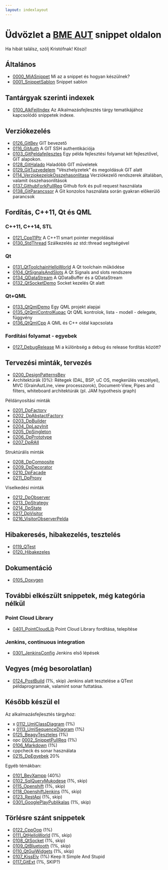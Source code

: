 ```yaml
---
layout: indexlayout
---
```


# Üdvözlet a [BME AUT](https://www.aut.bme.hu/Default.aspx) snippet oldalon

Ha hibát találsz, szólj Kristófnak! Köszi!

## Általános

  * [0000_MiASnippet](snippets/0000_MiASnippet/0000_MiASnippet.html) Mi az a snippet és hogyan készülnek?
  * [0001_SnippetSablon](snippets/0001_SnippetSablon/0001_SnippetSablon.html) Snippet sablon

## Tantárgyak szerinti indexek

  * [0100_AlkFejlIndex](snippets/0100_AlkFejlIndex/0100_AlkFejlIndex.html) Az Alkalmazásfejlesztés tárgy tematikájához kapcsolódó snippetek indexe.

## Verziókezelés

  * [0126_GitBev](snippets/0126_GitBev/0126_GitBev.html) GIT bevezető
  * [0116_GitAuth](snippets/0116_GitAuth/0116_GitAuth.html) A GIT SSH authentikációja
  * [0103_GitPeldafejlesztes](snippets/0103_GitPeldafejlesztes/0103_GitPeldafejlesztes.html) Egy példa fejlesztési folyamat két fejlesztővel, GIT alapokon.
  * [0128_GitHalado](snippets/0128_GitHalado/0128_GitHalado.html) Haladóbb GIT műveletek
  * [0129_GitTuzvedelem](snippets/0129_GitTuzvedelem/0129_GitTuzvedelem.html) "Vészhelyzetek" és megoldásuk GIT alatt
  * [0114_VerziokezelokOsszehasonlitasa](snippets/0114_VerziokezelokOsszehasonlitasa/0114_VerziokezelokOsszehasonlitasa.html) Verziókezelő rendszerek általában, valamit összehasonlítások
  * [0137_GithubForkPullReq](snippets/0137_GithubForkPullReq/0137_GithubForkPullReq.html) Github fork és pull request használata
  * [0138_GitParancssor](snippets/0138_GitParancssor/0138_GitParancssor.html) A Git konzolos használata során gyakran előkerülő parancsok

## Fordítás, C++11, Qt és QML

### C++11, C++14, STL

  * [0121_Cpp11Ptr](snippets/0121_Cpp11Ptr/0121_Cpp11Ptr.html) A C++11 smart pointer megoldásai
  * [0130_StdThread](snippets/0130_StdThread/0130_StdThread.html) Szálkezelés az std::thread segítségével

### Qt

  * [0131_QtToolchainHelloWorld](snippets/0131_QtToolchainHelloWorld/0131_QtToolchainHelloWorld.html) A Qt toolchain működése
  * [0104_QtSignalsAndSlots](snippets/0104_QtSignalsAndSlots/0104_QtSignalsAndSlots.html) A Qt Signals and slots rendszere
  * [0134_QDataStream](snippets/0134_QDataStream/0134_QDataStream.html) A QDataBuffer és a QDataStream
  * [0132_QtSocketDemo](snippets/0132_QtSocketDemo/0132_QtSocketDemo.html) Socket kezelés Qt alatt

### Qt+QML

  * [0133_QtQmlDemo](snippets/0133_QtQmlDemo/0133_QtQmlDemo.html) Egy QML projekt alapjai
  * [0135_QtQmlControlKupac](snippets/0135_QtQmlControlKupac/0135_QtQmlControlKupac.html) Qt QML kontrolok, lista - modell - delegate, függvény
  * [0136_QtQmlCpp](snippets/0136_QtQmlCpp/0136_QtQmlCpp.html) A QML és C++ oldal kapcsolata


### Fordítási folyamat - egyebek

* [0127_DebugRelease](snippets/0127_DebugRelease/0127_DebugRelease.html) Mi a különbség a debug és release fordítás között?

## Tervezési minták, tervezés

  * [0200_DesignPatternsBev](snippets/0200_DesignPatternsBev/0200_DesignPatternsBev.html)
  * Architektúrák (0%): Rétegek (DAL, BSP, uC OS, megkerülés veszélyei), MVC (GrainAutLine, view processzorok), Document-View, Pipes and filters, whiteboard architektúrák (pl. JAM hypothesis graph)

Példányosítási minták

  * [0201_DpFactory](snippets/0201_DpFactory/0201_DpFactory.html)
  * [0202_DpAbstactFactory](snippets/0202_DpAbstactFactory/0202_DpAbstactFactory.html)
  * [0203_DpBuilder](snippets/0203_DpBuilder/0203_DpBuilder.html)
  * [0204_DpLazyInit](snippets/0204_DpLazyInit/0204_DpLazyInit.html)
  * [0205_DpSingleton](snippets/0205_DpSingleton/0205_DpSingleton.html)
  * [0206_DpPrototype](snippets/0206_DpPrototype/0206_DpPrototype.html)
  * [0207_DpRAII](snippets/0207_DpRAII/0207_DpRAII.html)

Struktúrális minták

  * [0208_DpComposite](snippets/0208_DpComposite/0208_DpComposite.html)
  * [0209_DpDecorator](snippets/0209_DpDecorator/0209_DpDecorator.html)
  * [0210_DpFacade](snippets/0210_DpFacade/0210_DpFacade.html)
  * [0211_DpProxy](snippets/0211_DpProxy/0211_DpProxy.html)

Viselkedési minták

  * [0212_DpObserver](snippets/0212_DpObserver/0212_DpObserver.html)
  * [0213_DpStrategy](snippets/0213_DpStrategy/0213_DpStrategy.html)
  * [0214_DpState](snippets/0214_DpState/0214_DpState.html)
  * [0217_DpVisitor](snippets/0217_DpVisitor/0217_DpVisitor.html)
  * [0216_VisitorObserverPelda](snippets/0216_VisitorObserverPelda/0216_VisitorObserverPelda.html)

## Hibakeresés, hibakezelés, tesztelés

  * [0119_QTest](snippets/0119_QTest/0119_QTest.html)
  * [0120_Hibakezeles](snippets/0120_Hibakezeles/0120_Hibakezeles.html)

## Dokumentáció

  * [0105_Doxygen](snippets/0105_Doxygen/0105_Doxygen.html)

## További elkészült snippetek, még kategória nélkül

### Point Cloud Library

  * [0401_PointCloudLib](snippets/0401_PointCloudLib/0401_PointCloudLib.html) Point Cloud Library fordítása, telepítése

### Jenkins, continuous integration

  * [0301_JenkinsConfig](snippets/0301_JenkinsConfig/0301_JenkinsConfig.html) Jenkins első lépések

## Vegyes (még besorolatlan)

  * [0124_PostBuild](snippets/0124_PostBuild/0124_PostBuild.html) (1%, skip) Jenkins alatt tesztelése a QTest példaprogramnak, valamint sonar futtatása.

## Később készül el

Az alkalmazásfejlesztés tárgyhoz:

  * x [0112_UmlClassDiagram](snippets/0112_UmlClassDiagram/0112_UmlClassDiagram.html) (1%)
  * x [0113_UmlSequenceDiagram](snippets/0113_UmlSequenceDiagram/0113_UmlSequenceDiagram.html) (1%)
  * [0125_BeagyTeszteles](snippets/0125_BeagyTeszteles/0125_BeagyTeszteles.html) (1%)
  * opc [0002_SnippetPullReq](snippets/0002_SnippetPullReq/0002_SnippetPullReq.html) (1%)
  * [0106_Markdown](snippets/0106_Markdown/0106_Markdown.html) (1%)
  * cppcheck és sonar használata
  * [0215_DpEgyebek](snippets/0215_DpEgyebek/0215_DpEgyebek.html) 20%

Egyéb témákban:

  * [0101_BevXampp](snippets/0101_BevXampp/0101_BevXampp.html) (40%)
  * [0102_SqlQueryMukodese](snippets/0102_SqlQueryMukodese/0102_SqlQueryMukodese.html) (1%, skip)
  * [0115_Openshift](snippets/0115_Openshift/0115_Openshift.html) (1%, skip)
  * [0118_OpenshiftJenkins](snippets/0118_OpenshiftJenkins/0118_OpenshiftJenkins.html) (1%, skip)
  * [0123_RestApi](snippets/0123_RestApi/0123_RestApi.html) (1%, skip)
  * [0301_GooglePlayPublikalas](snippets/0301_GooglePlayPublikalas/0301_GooglePlayPublikalas.html) (1%, skip)

## Törlésre szánt snippetek

  * [0122_CppOop](snippets/0122_CppOop/0122_CppOop.html) (1%)
  * [0111_QtHelloWorld](snippets/0111_QtHelloWorld/0111_QtHelloWorld.html) (1%, skip)
  * [0108_QtSocket](snippets/0108_QtSocket/0108_QtSocket.html) (1%, skip)
  * [0109_QtBluetooth](snippets/0109_QtBluetooth/0109_QtBluetooth.html) (1%, skip)
  * [0110_QtGuiWidgets](snippets/0110_QtGuiWidgets/0110_QtGuiWidgets.html) (1%, skip)
  * [0107_KissElv](snippets/0107_KissElv/0107_KissElv.html) (1%) Keep It Simple And Stupid
  * [0117_GitExt](snippets/0117_GitExt/0117_GitExt.html) (1%, SKIP?)


